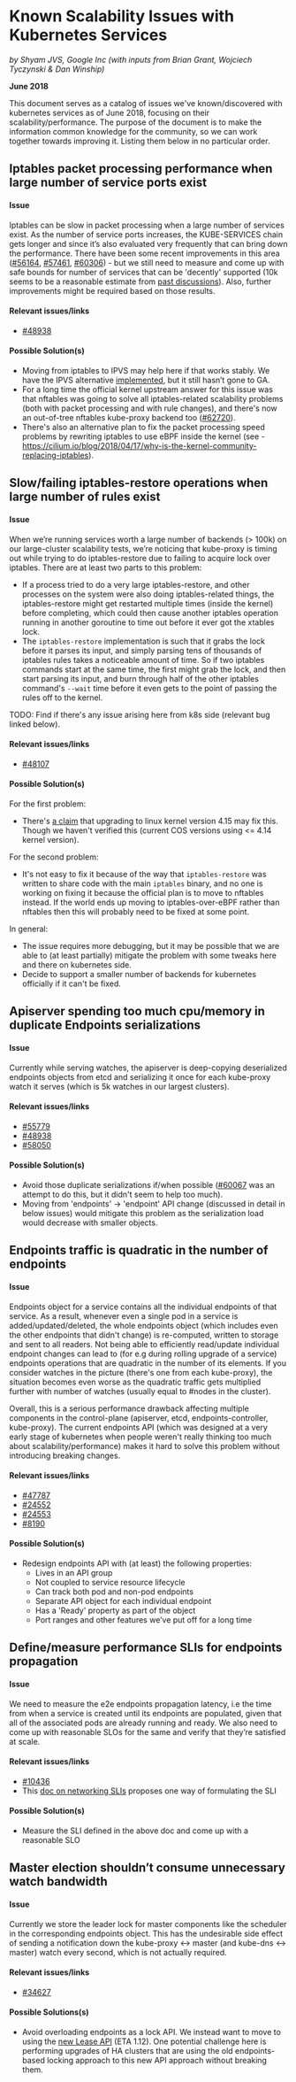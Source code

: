# Known Scalability Issues with Kubernetes Services

_by Shyam JVS, Google Inc (with inputs from Brian Grant, Wojciech Tyczynski & Dan Winship)_

**June 2018**

This document serves as a catalog of issues we've known/discovered with kubernetes services as of June 2018, focusing on their scalability/performance. The purpose of the document is to make the information common knowledge for the community, so we can work together towards improving it. Listing them below in no particular order.


## Iptables packet processing performance when large number of service ports exist

#### Issue

Iptables can be slow in packet processing when a large number of services exist. As the number of service ports increases, the KUBE-SERVICES chain gets longer and since it’s also evaluated very frequently that can bring down the performance. There have been some recent improvements in this area ([#56164](https://github.com/kubernetes/kubernetes/pull/56164), [#57461](https://github.com/kubernetes/kubernetes/pull/57461), [#60306](https://github.com/kubernetes/kubernetes/pull/60306)) - but we still need to measure and come up with safe bounds for number of services that can be 'decently' supported (10k seems to be a reasonable estimate from [past discussions](https://github.com/kubernetes/kubernetes/issues/48938#issue-243000172)). Also, further improvements might be required based on those results.

#### Relevant issues/links

- [#48938](https://github.com/kubernetes/kubernetes/issues/48938)

#### Possible Solution(s)

- Moving from iptables to IPVS may help here if that works stably. We have the IPVS alternative [implemented](https://github.com/kubernetes/kubernetes/pull/46580), but it still hasn’t gone to GA.
- For a long time the official kernel upstream answer for this issue was that nftables was going to solve all iptables-related scalability problems (both with packet processing and with rule changes), and there's now an out-of-tree nftables kube-proxy backend too ([#62720](https://github.com/kubernetes/kubernetes/issues/62720)).
- There's also an alternative plan to fix the packet processing speed problems by rewriting iptables to use eBPF inside the kernel (see - https://cilium.io/blog/2018/04/17/why-is-the-kernel-community-replacing-iptables).


## Slow/failing iptables-restore operations when large number of rules exist

#### Issue

When we’re running services worth a large number of backends (> 100k) on our large-cluster scalability tests, we’re noticing that kube-proxy is timing out while trying to do iptables-restore due to failing to acquire lock over iptables. There are at least two parts to this problem:

- If a process tried to do a very large iptables-restore, and other processes on the system were also doing iptables-related things, the iptables-restore might get restarted multiple times (inside the kernel) before completing, which could then cause another iptables operation running in another goroutine to time out before it ever got the xtables lock.
- The `iptables-restore` implementation is such that it grabs the lock before it parses its input, and simply parsing tens of thousands of iptables rules takes a noticeable amount of time. So if two iptables commands start at the same time, the first might grab the lock, and then start parsing its input, and burn through half of the other iptables command's `--wait` time before it even gets to the point of passing the rules off to the kernel.

TODO: Find if there's any issue arising here from k8s side (relevant bug linked below).

#### Relevant issues/links

- [#48107](https://github.com/kubernetes/kubernetes/issues/48107)

#### Possible Solution(s)

For the first problem:

- There's [a claim](https://github.com/kubernetes/kubernetes/issues/48107#issuecomment-398081930) that upgrading to linux kernel version 4.15 may fix this. Though we haven't verified this (current COS versions using <= 4.14 kernel version).

For the second problem:

- It's not easy to fix it because of the way that `iptables-restore` was written to share code with the main `iptables` binary, and no one is working on fixing it because the official plan is to move to nftables instead. If the world ends up moving to iptables-over-eBPF rather than nftables then this will probably need to be fixed at some point.

In general:

- The issue requires more debugging, but it may be possible that we are able to (at least partially) mitigate the problem with some tweaks here and there on kubernetes side.
- Decide to support a smaller number of backends for kubernetes officially if it can't be fixed.


## Apiserver spending too much cpu/memory in duplicate Endpoints serializations

#### Issue

Currently while serving watches, the apiserver is deep-copying deserialized endpoints objects from etcd and serializing it once for each kube-proxy watch it serves (which is 5k watches in our largest clusters).

#### Relevant issues/links

- [#55779](https://github.com/kubernetes/kubernetes/issues/55779#issuecomment-354452477)
- [#48938](https://github.com/kubernetes/kubernetes/issues/48938)
- [#58050](https://github.com/kubernetes/kubernetes/issues/58050)

#### Possible Solution(s)

- Avoid those duplicate serializations if/when possible ([#60067](https://github.com/kubernetes/kubernetes/pull/60067) was an attempt to do this, but it didn't seem to help too much).
- Moving from 'endpoints' -> 'endpoint' API change (discussed in detail in below issues) would mitigate this problem as the serialization load would decrease with smaller objects.


## Endpoints traffic is quadratic in the number of endpoints

#### Issue

Endpoints object for a service contains all the individual endpoints of that service. As a result, whenever even a single pod in a service is added/updated/deleted, the whole endpoints object (which includes even the other endpoints that didn't change) is re-computed, written to storage and sent to all readers. Not being able to efficiently read/update individual endpoint changes can lead to (for e.g during rolling upgrade of a service) endpoints operations that are quadratic in the number of its elements. If you consider watches in the picture (there's one from each kube-proxy), the situation becomes even worse as the quadratic traffic gets multiplied further with number of watches (usually equal to #nodes in the cluster).

Overall, this is a serious performance drawback affecting multiple components in the control-plane (apiserver, etcd, endpoints-controller, kube-proxy). The current endpoints API (which was designed at a very early stage of kubernetes when people weren't really thinking too much about scalability/performance) makes it hard to solve this problem without introducing breaking changes.

#### Relevant issues/links

- [#47787](https://github.com/kubernetes/kubernetes/issues/47787)
- [#24552](https://github.com/kubernetes/kubernetes/issues/24552)
- [#24553](https://github.com/kubernetes/kubernetes/issues/24553)
- [#8190](https://github.com/kubernetes/kubernetes/issues/8190)

#### Possible Solution(s)

- Redesign endpoints API with (at least) the following properties:
  - Lives in an API group
  - Not coupled to service resource lifecycle
  - Can track both pod and non-pod endpoints
  - Separate API object for each individual endpoint
  - Has a 'Ready' property as part of the object
  - Port ranges and other features we’ve put off for a long time


## Define/measure performance SLIs for endpoints propagation

#### Issue

We need to measure the e2e endpoints propagation latency, i.e the time from when a 
service is created until its endpoints are populated, given that all of the associated pods 
are already running and ready. We also need to come up with reasonable SLOs for the 
same and verify that they’re satisfied at scale.

#### Relevant issues/links

- [#10436](https://github.com/kubernetes/kubernetes/issues/10436)
- This [doc on networking SLIs](https://docs.google.com/document/d/1kudI8uILO13ySkpE5HgNHvIGn-yXVQatpyM3YTVVUis) proposes one way of formulating the SLI

#### Possible Solution(s)

- Measure the SLI defined in the above doc and come up with a reasonable SLO


## Master election shouldn’t consume unnecessary watch bandwidth

#### Issue

Currently we store the leader lock for master components like the scheduler in the corresponding endpoints object. This has the undesirable side effect of sending a notification down the kube-proxy <-> master (and kube-dns <-> master) watch every second, which is not actually required.

#### Relevant issues/links

- [#34627](https://github.com/kubernetes/kubernetes/issues/34627)

#### Possible Solutions(s)

- Avoid overloading endpoints as a lock API. We instead want to move to using the [new Lease API](https://github.com/kubernetes/kubernetes/pull/64246) (ETA 1.12). One potential challenge here is performing upgrades of HA clusters that are using the old endpoints-based locking approach to this new API approach without breaking them.

